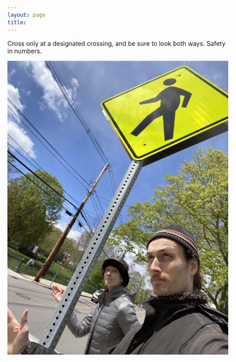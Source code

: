 ```yaml
---
layout: page
title: 
---
```


Cross only at a designated crossing, and be sure to look both ways. Safety in numbers.

<a  href="12.jpg">
<img src="12.jpg" width="500" class="centerimg"/>
</a>

